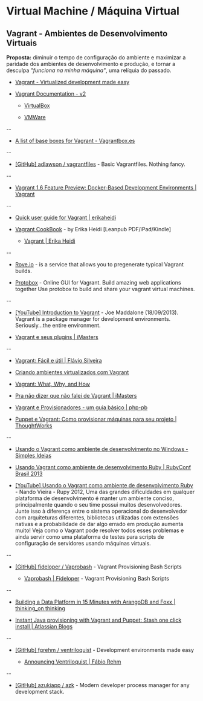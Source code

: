 # Virtual Machine / Máquina Virtual

## Vagrant - Ambientes de Desenvolvimento Virtuais

**Proposta:** diminuir o tempo de configuração do  ambiente e maximizar a paridade dos ambientes de desenvolvimento e  produção, e tornar a desculpa _"funciona na minha máquina"_, uma relíquia do passado.

* [Vagrant - Virtualized development made easy](http://vagrantup.com/)

* [Vagrant Documentation - v2](http://docs.vagrantup.com/v2)

  * [VirtualBox](http://docs.vagrantup.com/v2/virtualbox/index.html)

  * [VMWare](http://docs.vagrantup.com/v2/vmware/index.html)

--

* [A list of base boxes for Vagrant - Vagrantbox.es](http://www.vagrantbox.es/)

--

* [[GitHub] adlawson / vagrantfiles](https://github.com/adlawson/vagrantfiles) - Basic Vagrantfiles. Nothing fancy.

--

* [Vagrant 1.6 Feature Preview: Docker-Based Development Environments | Vagrant](https://www.vagrantup.com/blog/feature-preview-vagrant-1-6-docker-dev-environments.html)

--

* [Quick user guide for Vagrant | erikaheidi](http://www.erikaheidi.com/blog/quick-user-guide-for-vagrant)

* [Vagrant CookBook](https://leanpub.com/vagrantcookbook) - by Erika Heidi [Leanpub PDF/iPad/Kindle]

  * [Vagrant | Erika Heidi](http://www.erikaheidi.com/vagrant/)

--

* [Rove.io](http://rove.io/) - is a service that allows you to pregenerate typical Vagrant builds.

* [Protobox](http://getprotobox.com/) - Online GUI for Vagrant. Build amazing web applications together Use protobox to build and share your vagrant virtual machines.

--

* [[YouTube] Introduction to Vagrant](https://www.youtube.com/watch?v=FSxS6iPJMFw) - Joe Maddalone (18/09/2013). Vagrant is a package manager for development environments. Seriously...the entire environment.

* [Vagrant e seus plugins | iMasters](http://imasters.com.br/tecnologia/redes-e-servidores/vagrant-e-seus-plugins/)

--

* [Vagrant: Fácil e útil | Flávio Silveira](http://flaviosilveira.com/2012/vagrant-facil-e-util/)

* [Criando ambientes virtualizados com Vagrant](http://blog.concretesolutions.com.br/2012/10/criando-ambientes-virtualizados-com-vagrant/)

* [Vagrant: What, Why, and How](http://net.tutsplus.com/tutorials/php/vagrant-what-why-and-how/)

* [Pra não dizer que não falei de Vagrant | iMasters](http://imasters.com.br/desenvolvimento/pra-nao-dizer-que-nao-falei-de-vagrant/)

* [Vagrant e Provisionadores - um guia básico | php-pb](http://php-pb.net/2014/06/04/vagrant-e-provisionadores/)

* [Puppet e Vagrant: Como provisionar máquinas para seu projeto | ThoughtWorks](http://www.thoughtworks.com/insights/blog/puppet-e-vagrant-como-provisionar-maquinas-para-seu-projeto)

--

* [Usando o Vagrant como ambiente de desenvolvimento no Windows - Simples Ideias](http://simplesideias.com.br/usando-o-vagrant-como-ambiente-de-desenvolvimento-no-windows)

* [Usando Vagrant como ambiente de desenvolvimento Ruby | RubyConf Brasil 2013](https://www.eventials.com/pt-br/locaweb/usando-vagrant-como-ambiente-de-desenvolvimento-ruby/)

* [[YouTube] Usando o Vagrant como ambiente de desenvolvimento Ruby](https://www.youtube.com/watch?v=zg4EMgcb6H8) - Nando Vieira - Rupy 2012, Uma das grandes dificuldades em qualquer plataforma de desenvolvimento é manter um ambiente conciso, principalmente quando o seu time possui muitos desenvolvedores. Junte isso à diferença entre o sistema operacional do desenvolvedor com arquiteturas diferentes, bibliotecas utilizadas com extensões nativas e a probabilidade de dar algo errado em produção aumenta muito! Veja como o Vagrant pode resolver todos esses problemas e ainda servir como uma plataforma de testes para scripts de configuração de servidores usando máquinas virtuais.

--

* [[GitHub] fideloper / Vaprobash](https://github.com/fideloper/Vaprobash) - Vagrant Provisioning Bash Scripts

  * [Vaprobash | Fideloper](https://fideloper.github.io/Vaprobash/index.html) - Vagrant Provisioning Bash Scripts

--

* [Building a Data Platform in 15 Minutes with ArangoDB and Foxx | thinking_on thinking](http://thinkingonthinking.com/A-Data-Platform-in-15-minutes/)

* [Instant Java provisioning with Vagrant and Puppet: Stash one click install | Atlassian Blogs](https://blogs.atlassian.com/2013/03/instant-java-provisioning-with-vagrant-and-puppet-stash-one-click-install/)

--

* [[GitHub] fgrehm / ventriloquist](https://github.com/fgrehm/ventriloquist) - Development environments made easy

  * [Announcing Ventriloquist | Fábio Rehm](http://fabiorehm.com/blog/2013/09/11/announcing-ventriloquist/)

--

* [[GitHub] azukiapp / azk](https://github.com/azukiapp/azk) - Modern developer process manager for any development stack.
